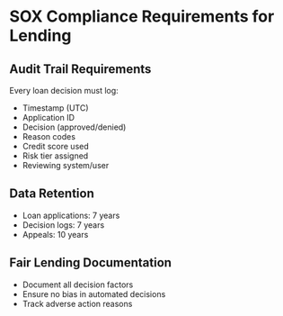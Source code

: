 # SOX Compliance Requirements for Lending

## Audit Trail Requirements
Every loan decision must log:
- Timestamp (UTC)
- Application ID
- Decision (approved/denied)
- Reason codes
- Credit score used
- Risk tier assigned
- Reviewing system/user

## Data Retention
- Loan applications: 7 years
- Decision logs: 7 years
- Appeals: 10 years

## Fair Lending Documentation
- Document all decision factors
- Ensure no bias in automated decisions
- Track adverse action reasons
